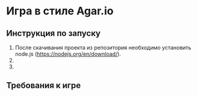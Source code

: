 # Игра в стиле Agar.io
## Инструкция по запуску
1. После скачивания проекта из репозитория необходимо установить node.js (https://nodejs.org/en/download/).
2.
3.
## Требования к игре